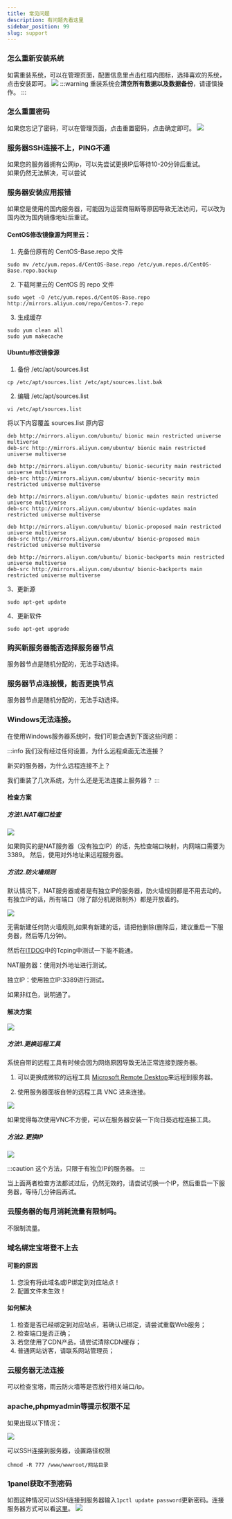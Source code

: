 ```yaml
---
title: 常见问题
description: 有问题先看这里
sidebar_position: 99
slug: support
---
```



### 怎么重新安装系统
如需重装系统，可以在管理页面，配置信息里点击红框内图标，选择喜欢的系统，点击安装即可。
![](https://cn-sy1.rains3.com/rainyun-assets/Pic/2023/11/img_1701249886_0dec36326206b962a7b2044f3ce99a22)
:::warning
重装系统会**清空所有数据以及数据备份**，请谨慎操作。
:::


### 怎么重置密码
如果您忘记了密码，可以在管理页面，点击重置密码，点击确定即可。
![](https://cn-sy1.rains3.com/rainyun-assets/Pic/2023/11/img_1701156333_0f562151f41e1c2da201bd7954ffc1bd)


### 服务器SSH连接不上，PING不通
如果您的服务器拥有公网ip，可以先尝试更换IP后等待10-20分钟后重试。<br/>
如果仍然无法解决，可以尝试

### 服务器安装应用报错
如果您是使用的国内服务器，可能因为运营商阻断等原因导致无法访问，可以改为国内改为国内镜像地址后重试。
#### CentOS修改镜像源为阿里云：

1. 先备份原有的 CentOS-Base.repo 文件

```shell
sudo mv /etc/yum.repos.d/CentOS-Base.repo /etc/yum.repos.d/CentOS-Base.repo.backup
```
2. 下载阿里云的 CentOS  的 repo 文件

```shell
sudo wget -O /etc/yum.repos.d/CentOS-Base.repo http://mirrors.aliyun.com/repo/Centos-7.repo
```

3. 生成缓存
```shell
sudo yum clean all
sudo yum makecache
```
#### Ubuntu修改镜像源

1. 备份 /etc/apt/sources.list
```shell
cp /etc/apt/sources.list /etc/apt/sources.list.bak
```

2. 编辑 /etc/apt/sources.list
```shell
vi /etc/apt/sources.list
```
将以下内容覆盖 sources.list 原内容
```shell
deb http://mirrors.aliyun.com/ubuntu/ bionic main restricted universe multiverse
deb-src http://mirrors.aliyun.com/ubuntu/ bionic main restricted universe multiverse

deb http://mirrors.aliyun.com/ubuntu/ bionic-security main restricted universe multiverse
deb-src http://mirrors.aliyun.com/ubuntu/ bionic-security main restricted universe multiverse

deb http://mirrors.aliyun.com/ubuntu/ bionic-updates main restricted universe multiverse
deb-src http://mirrors.aliyun.com/ubuntu/ bionic-updates main restricted universe multiverse

deb http://mirrors.aliyun.com/ubuntu/ bionic-proposed main restricted universe multiverse
deb-src http://mirrors.aliyun.com/ubuntu/ bionic-proposed main restricted universe multiverse

deb http://mirrors.aliyun.com/ubuntu/ bionic-backports main restricted universe multiverse
deb-src http://mirrors.aliyun.com/ubuntu/ bionic-backports main restricted universe multiverse
```

3、更新源
```shell
sudo apt-get update
```
4、更新软件
```shell
sudo apt-get upgrade 
```


### 购买新服务器能否选择服务器节点
服务器节点是随机分配的，无法手动选择。

### 服务器节点连接慢，能否更换节点
服务器节点是随机分配的，无法手动选择。

### Windows无法连接。

在使用Windows服务器系统时，我们可能会遇到下面这些问题：

:::info
我们没有经过任何设置，为什么远程桌面无法连接？

新买的服务器，为什么远程连接不上？

我们重装了几次系统，为什么还是无法连接上服务器？
:::


#### 检查方案

##### 方法1.NAT端口检查
![](https://cn-sy1.rains3.com/rainyun-assets/pic/2023/12/20231211112856_11f407941a88006c0e01078eb706f6c5.png)

如果购买的是NAT服务器（没有独立IP）的话，先检查端口映射，内网端口需要为3389。
然后，使用对外地址来远程服务器。

##### 方法2.防火墙规则

默认情况下，NAT服务器或者是有独立IP的服务器，防火墙规则都是不用去动的。
有独立IP的话，所有端口（除了部分机房限制外）都是开放着的。

![](https://cn-sy1.rains3.com/rainyun-assets/pic/2023/12/20231211112857_36e5371ad91c9d2d09e9d7c0e76055db.png)

无需新建任何防火墙规则,如果有新建的话，请把他删除(删除后，建议重启一下服务器，然后等几分钟)。

然后在[ITDOG][itdog]中的Tcping中测试一下能不能通。

NAT服务器：使用对外地址进行测试。

独立IP：使用独立IP:3389进行测试。

如果非红色，说明通了。

#### 解决方案
![](https://cn-sy1.rains3.com/rainyun-assets/pic/2023/12/20231211112857_e11185b6e35c1b767174dc988aa0f179.png)

##### 方法1.更换远程工具

系统自带的远程工具有时候会因为网络原因导致无法正常连接到服务器。

1. 可以更换成微软的远程工具 [Microsoft Remote Desktop][Microsoft Remote Desktop]来远程到服务器。

2. 使用服务器面板自带的远程工具 VNC 进来连接。

![](https://cn-sy1.rains3.com/rainyun-assets/pic/2023/12/20231211112857_7ac69cf2e1141a19ecc0355519d41d43.png)

如果觉得每次使用VNC不方便，可以在服务器安装一下向日葵远程连接工具。

##### 方法2.更换IP

![](https://cn-sy1.rains3.com/rainyun-assets/pic/2023/12/20231211112858_957b527bcfbad2e80f58d20683931435.png)

:::caution
这个方法，只限于有独立IP的服务器。
:::

当上面两者检查方法都试过后，仍然无效的，请尝试切换一个IP，然后重启一下服务器，等待几分钟后再试。

### 云服务器的每月消耗流量有限制吗。
不限制流量。

### 域名绑定宝塔登不上去

#### 可能的原因
1. 您没有将此域名或IP绑定到对应站点！<br/>
2. 配置文件未生效！

#### 如何解决
1. 检查是否已经绑定到对应站点，若确认已绑定，请尝试重载Web服务；<br/>
2. 检查端口是否正确；<br/>
3. 若您使用了CDN产品，请尝试清除CDN缓存；<br/>
4. 普通网站访客，请联系网站管理员；<br/>

### 云服务器无法连接
可以检查宝塔，雨云防火墙等是否放行相关端口/ip。

### apache,phpmyadmin等提示权限不足
如果出现以下情况：

![](https://cn-sy1.rains3.com/rainyun-assets/pic/2024/01/20240118112639_9e39e455a2e7111801ba38c8f02c443b.png)

可以SSH连接到服务器，设置路径权限
```shell
chmod -R 777 /www/wwwroot/网站目录
```

### 1panel获取不到密码
如图这种情况可以SSH连接到服务器输入`1pctl update password`更新密码。连接服务器方式可以看[这里](/docs/rcs/connect)。
![](https://cn-sy1.rains3.com/rainyun-assets/pic/2024/01/20240118144312_8eba0107aace2bbef2db883044fb01ef.png)



[itdog]: https://www.itdog.cn/tcping
[Microsoft Remote Desktop]: https://apps.microsoft.com/detail/9WZDNCRFJ3PS?activetab=pivot%3Aoverviewtab&hl=en-us&gl=US

